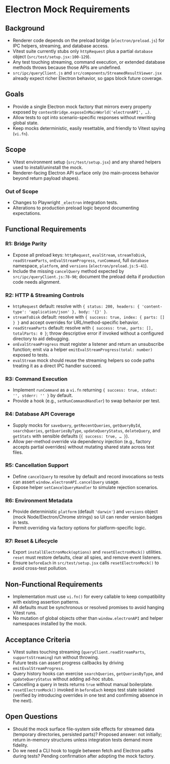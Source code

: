 # Electron Mock Requirements

## Background
- Renderer code depends on the preload bridge (`electron/preload.js`) for IPC helpers, streaming, and database access.
- Vitest suite currently stubs only `httpRequest` plus a partial `database` object (`src/test/setup.jsx:100-129`).
- Any test touching streaming, command execution, or extended database methods throws because those APIs are undefined.
- `src/ipc/queryClient.js` and `src/components/StreamedResultViewer.jsx` already expect richer Electron behavior, so gaps block future coverage.

## Goals
- Provide a single Electron mock factory that mirrors every property exposed by `contextBridge.exposeInMainWorld('electronAPI', …)`.
- Allow tests to opt into scenario-specific responses without rewriting global state.
- Keep mocks deterministic, easily resettable, and friendly to Vitest spying (`vi.fn`).

## Scope
- Vitest environment setup (`src/test/setup.jsx`) and any shared helpers used to install/uninstall the mock.
- Renderer-facing Electron API surface only (no main-process behavior beyond return payload shapes).

### Out of Scope
- Changes to Playwright `_electron` integration tests.
- Alterations to production preload logic beyond documenting expectations.

## Functional Requirements

### R1: Bridge Parity
- Expose all preload keys: `httpRequest`, `evalStream`, `streamToDisk`, `readStreamParts`, `onEvalStreamProgress`, `runCommand`, full `database` namespace, `platform`, and `versions` (`electron/preload.js:5-41`).
- Include the missing `cancelQuery` method expected by `src/ipc/queryClient.js:78-90`; document the preload delta if production code needs alignment.

### R2: HTTP & Streaming Controls
- `httpRequest` default: resolve with `{ status: 200, headers: { 'content-type': 'application/json' }, body: '{}' }`.
- `streamToDisk` default: resolve with `{ success: true, index: { parts: [] } }` and accept overrides for URL/method-specific behavior.
- `readStreamParts` default: resolve with `{ success: true, parts: [], totalParts: 0 }`; throw descriptive error if invoked without a configured directory to aid debugging.
- `onEvalStreamProgress` must register a listener and return an unsubscribe function; emit via a helper `emitEvalStreamProgress(total: number)` exposed to tests.
- `evalStream` mock should reuse the streaming helpers so code paths treating it as a direct IPC handler succeed.

### R3: Command Execution
- Implement `runCommand` as a `vi.fn` returning `{ success: true, stdout: '', stderr: '' }` by default.
- Provide a hook (e.g., `setRunCommandHandler`) to swap behavior per test.

### R4: Database API Coverage
- Supply mocks for `saveQuery`, `getRecentQueries`, `getQueryById`, `searchQueries`, `getQueriesByType`, `updateQueryStatus`, `deleteQuery`, and `getStats` with sensible defaults (`{ success: true, … }`).
- Allow per-method override via dependency injection (e.g., factory accepts partial overrides) without mutating shared state across test files.

### R5: Cancellation Support
- Define `cancelQuery` to resolve by default and record invocations so tests can assert `window.electronAPI.cancelQuery` usage.
- Expose helper `setCancelQueryHandler` to simulate rejection scenarios.

### R6: Environment Metadata
- Provide deterministic `platform` (default `'darwin'`) and `versions` object (mock Node/Electron/Chrome strings) so UI can render version badges in tests.
- Permit overriding via factory options for platform-specific logic.

### R7: Reset & Lifecycle
- Export `installElectronMock(options)` and `resetElectronMock()` utilities. `reset` must restore defaults, clear all spies, and remove event listeners.
- Ensure `beforeEach` in `src/test/setup.jsx` calls `resetElectronMock()` to avoid cross-test pollution.

## Non-Functional Requirements
- Implementation must use `vi.fn()` for every callable to keep compatibility with existing assertion patterns.
- All defaults must be synchronous or resolved promises to avoid hanging Vitest runs.
- No mutation of global objects other than `window.electronAPI` and helper namespaces installed by the mock.

## Acceptance Criteria
- Vitest suites touching streaming (`queryClient.readStreamParts`, `supportsStreaming`) run without throwing.
- Future tests can assert progress callbacks by driving `emitEvalStreamProgress`.
- Query history hooks can exercise `searchQueries`, `getQueriesByType`, and `updateQueryStatus` without adding ad-hoc stubs.
- Cancelling a query in tests returns `true` without manual boilerplate.
- `resetElectronMock()` invoked in `beforeEach` keeps test state isolated (verified by introducing overrides in one test and confirming absence in the next).

## Open Questions
- Should the mock surface file-system side effects for streamed data (temporary directories, persisted parts)? Proposed answer: not initially; return in-memory structures unless integration tests demand more fidelity.
- Do we need a CLI hook to toggle between fetch and Electron paths during tests? Pending confirmation after adopting the mock factory.
